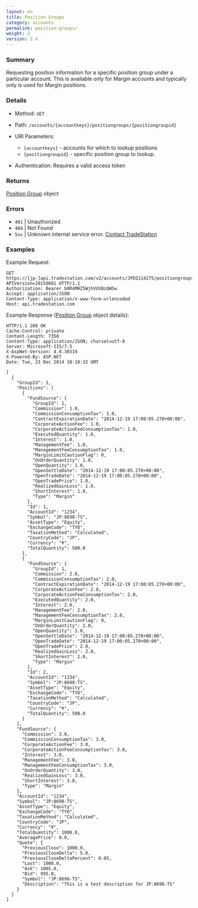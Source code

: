 ```yaml
---
layout: en
title: Position Groups
category: accounts
permalink: position-groups/
weight: 2
version: 2.4
---
```


### Summary

Requesting position information for a specific position group under a particular account.  This is available only for Margin accounts and typically only is used for Margin positions.

### Details

* Method: `GET`
* Path: `/accounts/{accountkeys}/positiongroups/{positiongroupid}`
* URI Parameters:

  * `{accountkeys}` - accounts for which to lookup positions
  * `{positiongroupid}` - specific position group to lookup.
* Authentication: Requires a valid access token

### Returns

[Position Group](../../objects/position-group) object

### Errors

* `401` | Unauthorized
* `404` | Not Found
* `5xx` | Unknown internal service error. [Contact TradeStation](mailto:webapi@tradestation.com)

### Examples

Example Request:

    GET https://[jp-]api.tradestation.com/v2/accounts/JPEQ114275/positiongroups/1234?APIVersion=20150601 HTTP/1.1
    Authorization: Bearer b0R4MHZ5WjhVUVBzQW5w
    Accept: application/JSON
    Content-Type: application/x-www-form-urlencoded
    Host: api.tradestation.com

Example Response ([Position Group](../../objects/position-group) object details):

    HTTP/1.1 200 OK
    Cache-Control: private
    Content-Length: 7358
    Content-Type: application/JSON; charset=utf-8
    Server: Microsoft-IIS/7.5
    X-AspNet-Version: 4.0.30319
    X-Powered-By: ASP.NET
    Date: Tue, 23 Dec 2014 18:18:32 GMT
    
    [
      {
        "GroupId": 1,
        "Positions": [
          {
            "FundSource": {
              "GroupId": 1,
              "Commission": 1.0,
              "CommissionConsumptionTax": 1.0,
              "ContractExpirationDate": "2014-12-19 17:00:05.270+00:00",
              "CorporateActionFee": 1.0,
              "CorporateActionFeeConsumptionTax": 1.0,
              "ExecutedQuantity": 1.0,
              "Interest": 1.0,
              "ManagementFee": 1.0,
              "ManagementFeeConsumptionTax": 1.0,
              "MarginLimitCautionFlag": 0,
              "OnOrderQuantity": 1.0,
              "OpenQuantity": 1.0,
              "OpenSettleDate": "2014-12-19 17:00:05.270+00:00",
              "OpenTradeDate": "2014-12-19 17:00:05.270+00:00",
              "OpenTradePrice": 1.0,
              "RealizedGainLoss": 1.0,
              "ShortInterest": 1.0,
              "Type": "Margin"
            },
            "Id": 1,
            "AccountId": "1234",
            "Symbol": "JP:8698-TS",
            "AssetType": "Equity",
            "ExchangeCode": "TYO",
            "TaxationMethod": "Calculated",
            "CountryCode": "JP",
            "Currency": "¥",
            "TotalQuantity": 500.0
          },
          {
            "FundSource": {
              "GroupId": 1,
              "Commission": 2.0,
              "CommissionConsumptionTax": 2.0,
              "ContractExpirationDate": "2014-12-19 17:00:05.270+00:00",
              "CorporateActionFee": 2.0,
              "CorporateActionFeeConsumptionTax": 2.0,
              "ExecutedQuantity": 2.0,
              "Interest": 2.0,
              "ManagementFee": 2.0,
              "ManagementFeeConsumptionTax": 2.0,
              "MarginLimitCautionFlag": 0,
              "OnOrderQuantity": 2.0,
              "OpenQuantity": 2.0,
              "OpenSettleDate": "2014-12-19 17:00:05.270+00:00",
              "OpenTradeDate": "2014-12-19 17:00:05.270+00:00",
              "OpenTradePrice": 2.0,
              "RealizedGainLoss": 2.0,
              "ShortInterest": 2.0,
              "Type": "Margin"
            },
            "Id": 2,
            "AccountId": "1234",
            "Symbol": "JP:8698-TS",
            "AssetType": "Equity",
            "ExchangeCode": "TYO",
            "TaxationMethod": "Calculated",
            "CountryCode": "JP",
            "Currency": "¥",
            "TotalQuantity": 500.0
          }
        ],
        "FundSource": {
          "Commission": 3.0,
          "CommissionConsumptionTax": 3.0,
          "CorporateActionFee": 3.0,
          "CorporateActionFeeConsumptionTax": 3.0,
          "Interest": 3.0,
          "ManagementFee": 3.0,
          "ManagementFeeConsumptionTax": 3.0,
          "OnOrderQuantity": 3.0,
          "RealizedGainLoss": 3.0,
          "ShortInterest": 3.0,
          "Type": "Margin"
        },
        "AccountId": "1234",
        "Symbol": "JP:8698-TS",
        "AssetType": "Equity",
        "ExchangeCode": "TYO",
        "TaxationMethod": "Calculated",
        "CountryCode": "JP",
        "Currency": "¥",
        "TotalQuantity": 1000.0,
        "AveragePrice": 0.0,
        "Quote": {
          "PreviousClose": 1000.0,
          "PreviousCloseDelta": 5.0,
          "PreviousCloseDeltaPercent": 0.05,
          "Last": 1000.0,
          "Ask": 1005.0,
          "Bid": 995.0,
          "Symbol": "JP:8698-TS",
          "Description": "This is a test description for JP:8698-TS"
        }
      }
    ]
